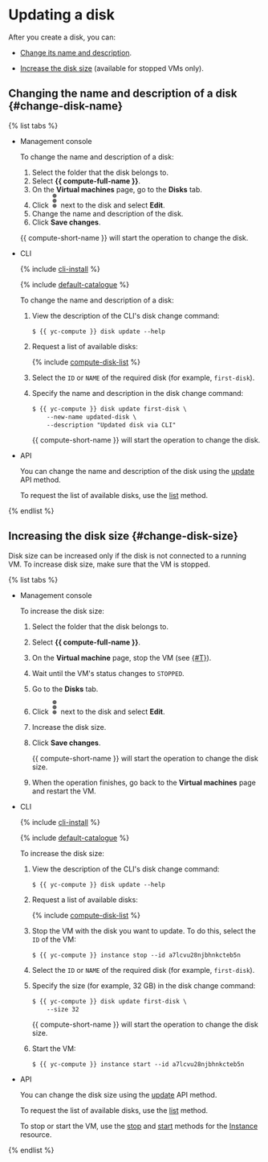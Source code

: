 # Updating a disk

After you create a disk, you can:

* [Change its name and description](#change-name).

* [Increase the disk size](#change-disk-size) (available for stopped VMs only).

## Changing the name and description of a disk {#change-disk-name}

{% list tabs %}

- Management console

  To change the name and description of a disk:

  1. Select the folder that the disk belongs to.
  1. Select **{{ compute-full-name }}**.
  1. On the **Virtual machines** page, go to the **Disks** tab.
  1. Click ![image](../../../_assets/dots.svg) next to the disk and select **Edit**.
  1. Change the name and description of the disk.
  1. Click **Save changes**.

  {{ compute-short-name }} will start the operation to change the disk.

- CLI

  {% include [cli-install](../../../_includes/cli-install.md) %}

  {% include [default-catalogue](../../../_includes/default-catalogue.md) %}

  To change the name and description of a disk:

  1. View the description of the CLI's disk change command:

      ```
      $ {{ yc-compute }} disk update --help
      ```

  1. Request a list of available disks:

      {% include [compute-disk-list](../../../_includes/compute/disk-list.md) %}

  1. Select the `ID` or `NAME` of the required disk (for example, `first-disk`).

  1. Specify the name and description in the disk change command:

      ```
      $ {{ yc-compute }} disk update first-disk \
          --new-name updated-disk \
          --description "Updated disk via CLI"
      ```

      {{ compute-short-name }} will start the operation to change the disk.

- API

  You can change the name and description of the disk using the [update](../../../_api-ref/compute/api-ref/Disk/update.md) API method.

  To request the list of available disks, use the [list](../../../_api-ref/compute/api-ref/Disk/list.md) method.

{% endlist %}

## Increasing the disk size {#change-disk-size}

Disk size can be increased only if the disk is not connected to a running VM. To increase disk size, make sure that the VM is stopped.

{% list tabs %}

- Management console

  To increase the disk size:

  1. Select the folder that the disk belongs to.

  1. Select **{{ compute-full-name }}**.

  1. On the **Virtual machine** page, stop the VM (see [{#T}](../vm-control/vm-stop-and-start.md#stop)).

  1. Wait until the VM's status changes to `STOPPED`.

  1. Go to the **Disks** tab.

  1. Click ![image](../../../_assets/dots.svg) next to the disk and select **Edit**.

  1. Increase the disk size.

  1. Click **Save changes**.

      {{ compute-short-name }} will start the operation to change the disk size.

  1. When the operation finishes, go back to the **Virtual machines** page and restart the VM.

- CLI

  {% include [cli-install](../../../_includes/cli-install.md) %}

  {% include [default-catalogue](../../../_includes/default-catalogue.md) %}

  To increase the disk size:

  1. View the description of the CLI's disk change command:

      ```
      $ {{ yc-compute }} disk update --help
      ```

  1. Request a list of available disks:

      {% include [compute-disk-list](../../../_includes/compute/disk-list.md) %}

  1. Stop the VM with the disk you want to update. To do this, select the `ID` of the VM:

      ```
      $ {{ yc-compute }} instance stop --id a7lcvu28njbhnkcteb5n
      ```

  1. Select the `ID` or `NAME` of the required disk (for example, `first-disk`).

  1. Specify the size (for example, 32 GB) in the disk change command:

      ```
      $ {{ yc-compute }} disk update first-disk \
          --size 32
      ```

      {{ compute-short-name }} will start the operation to change the disk size.

  1. Start the VM:

      ```
      $ {{ yc-compute }} instance start --id a7lcvu28njbhnkcteb5n
      ```

- API

  You can change the disk size using the [update](../../../_api-ref/compute/api-ref/Disk/update.md) API method.

  To request the list of available disks, use the [list](../../../_api-ref/compute/api-ref/Disk/list.md) method.

  To stop or start the VM, use the [stop](../../../_api-ref/compute/api-ref/Instance/stop.md) and [start](../../../_api-ref/compute/api-ref/Instance/get.md) methods for the [Instance](../../../_api-ref/compute/api-ref/Instance/) resource.

{% endlist %}
